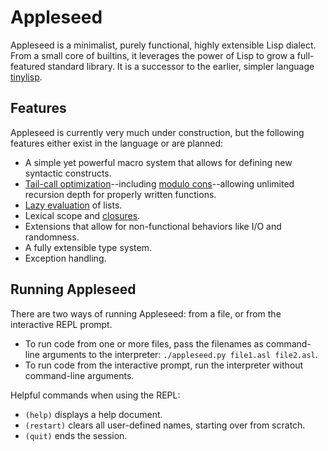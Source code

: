 # Appleseed

Appleseed is a minimalist, purely functional, highly extensible Lisp dialect. From a small core of builtins, it leverages the power of Lisp to grow a full-featured standard library. It is a successor to the earlier, simpler language [tinylisp](https://github.com/dloscutoff/Esolangs/tree/master/tinylisp).

## Features

Appleseed is currently very much under construction, but the following features either exist in the language or are planned:

- A simple yet powerful macro system that allows for defining new syntactic constructs.
- [Tail-call optimization](https://en.wikipedia.org/wiki/Tail_call)--including [modulo cons](https://en.wikipedia.org/wiki/Tail_call#Tail_recursion_modulo_cons)--allowing unlimited recursion depth for properly written functions.
- [Lazy evaluation](https://en.wikipedia.org/wiki/Lazy_evaluation) of lists.
- Lexical scope and [closures](https://en.wikipedia.org/wiki/Closure_(computer_programming)).
- Extensions that allow for non-functional behaviors like I/O and randomness.
- A fully extensible type system.
- Exception handling.

## Running Appleseed

There are two ways of running Appleseed: from a file, or from the interactive REPL prompt.

- To run code from one or more files, pass the filenames as command-line arguments to the interpreter: `./appleseed.py file1.asl file2.asl`.
- To run code from the interactive prompt, run the interpreter without command-line arguments.

Helpful commands when using the REPL:

- `(help)` displays a help document.
- `(restart)` clears all user-defined names, starting over from scratch.
- `(quit)` ends the session.
